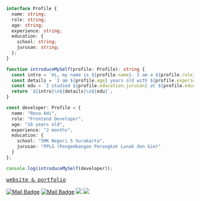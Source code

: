 ```typescript
interface Profile {
  name: string;
  role: string;
  age: string;
  experience: string;
  education: {
    school: string;
    jurusan: string;
  };
}

function introduceMySelf(profile: Profile): string {
  const intro = `Hi, my name is ${profile.name}. I am a ${profile.role}.`;
  const details = `I am ${profile.age} years old with ${profile.experience} of experience.`;
  const edu = `I studied ${profile.education.jurusan} at ${profile.education.school}.`;
  return `${intro}\n${details}\n${edu}`;
}

const developer: Profile = {
  name: "Reza Adi",
  role: "Frontend Developer",
  age: "16 years old",
  experience: "2 months",
  education: {
    school: "SMK Negeri 5 Surakarta",
    jurusan: "PPLG (Pengembangan Perangkat Lunak dan Gim)"
  }
};

console.log(introduceMySelf(developer));
```

<p align="left">
  <samp>
    <a href="https://ryznoxy.my.id" target='_blank'>website & portfolio</a>
  </samp>
</p>

[![Mail Badge](https://img.shields.io/badge/-@r7zaa_-e84393?style=flat&labelColor=e84393&logo=instagram&logoColor=white)](https://instagram.com/r7zaa_) 
[![Mail Badge](https://img.shields.io/badge/-rezaanreza27@gmail.com-c0392b?style=flat&labelColor=c0392b&logo=gmail&logoColor=white)](mailto:rezaanreza27@gmail.com)
[![](https://komarev.com/ghpvc/?username=ryznoxy&color=blue&label=Profile%20Views)](https://github.com/ryznoxy)
[![](https://img.shields.io/github/followers/ryznoxy?label=GitHub%20Followers)](https://github.com/ryznoxy)
<br />



